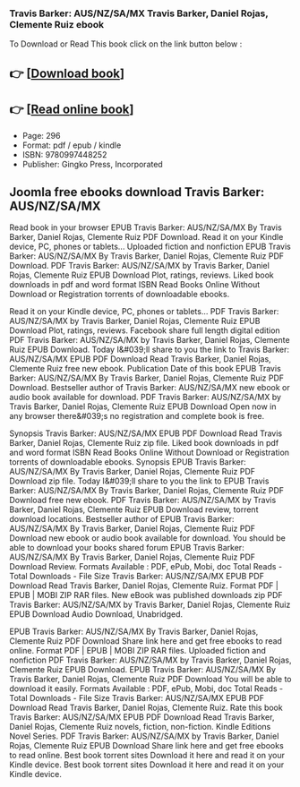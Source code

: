 ### Travis Barker: AUS/NZ/SA/MX Travis Barker, Daniel Rojas, Clemente Ruiz ebook

To Download or Read This book click on the link button below :

## 👉  [**[Download book](http://get-pdfs.com/download.php?group=book&from=github.com&id=721531&lnk=1079 "Download book")**]

## 👉  [**[Read online book](http://get-pdfs.com/download.php?group=book&from=github.com&id=721531&lnk=1079 "Read online book")**]


* Page: 296
* Format: pdf / epub / kindle
* ISBN: 9780997448252
* Publisher: Gingko Press, Incorporated



## Joomla free ebooks download Travis Barker: AUS/NZ/SA/MX


Read book in your browser EPUB Travis Barker: AUS/NZ/SA/MX By Travis Barker, Daniel Rojas, Clemente Ruiz PDF Download. Read it on your Kindle device, PC, phones or tablets... Uploaded fiction and nonfiction EPUB Travis Barker: AUS/NZ/SA/MX By Travis Barker, Daniel Rojas, Clemente Ruiz PDF Download. PDF Travis Barker: AUS/NZ/SA/MX by Travis Barker, Daniel Rojas, Clemente Ruiz EPUB Download Plot, ratings, reviews. Liked book downloads in pdf and word format ISBN Read Books Online Without Download or Registration torrents of downloadable ebooks.

Read it on your Kindle device, PC, phones or tablets... PDF Travis Barker: AUS/NZ/SA/MX by Travis Barker, Daniel Rojas, Clemente Ruiz EPUB Download Plot, ratings, reviews. Facebook share full length digital edition PDF Travis Barker: AUS/NZ/SA/MX by Travis Barker, Daniel Rojas, Clemente Ruiz EPUB Download. Today I&amp;#039;ll share to you the link to Travis Barker: AUS/NZ/SA/MX EPUB PDF Download Read Travis Barker, Daniel Rojas, Clemente Ruiz free new ebook. Publication Date of this book EPUB Travis Barker: AUS/NZ/SA/MX By Travis Barker, Daniel Rojas, Clemente Ruiz PDF Download. Bestseller author of Travis Barker: AUS/NZ/SA/MX new ebook or audio book available for download. PDF Travis Barker: AUS/NZ/SA/MX by Travis Barker, Daniel Rojas, Clemente Ruiz EPUB Download Open now in any browser there&amp;#039;s no registration and complete book is free.

Synopsis Travis Barker: AUS/NZ/SA/MX EPUB PDF Download Read Travis Barker, Daniel Rojas, Clemente Ruiz zip file. Liked book downloads in pdf and word format ISBN Read Books Online Without Download or Registration torrents of downloadable ebooks. Synopsis EPUB Travis Barker: AUS/NZ/SA/MX By Travis Barker, Daniel Rojas, Clemente Ruiz PDF Download zip file. Today I&amp;#039;ll share to you the link to EPUB Travis Barker: AUS/NZ/SA/MX By Travis Barker, Daniel Rojas, Clemente Ruiz PDF Download free new ebook. PDF Travis Barker: AUS/NZ/SA/MX by Travis Barker, Daniel Rojas, Clemente Ruiz EPUB Download review, torrent download locations. Bestseller author of EPUB Travis Barker: AUS/NZ/SA/MX By Travis Barker, Daniel Rojas, Clemente Ruiz PDF Download new ebook or audio book available for download. You should be able to download your books shared forum EPUB Travis Barker: AUS/NZ/SA/MX By Travis Barker, Daniel Rojas, Clemente Ruiz PDF Download Review. Formats Available : PDF, ePub, Mobi, doc Total Reads - Total Downloads - File Size Travis Barker: AUS/NZ/SA/MX EPUB PDF Download Read Travis Barker, Daniel Rojas, Clemente Ruiz. Format PDF | EPUB | MOBI ZIP RAR files. New eBook was published downloads zip PDF Travis Barker: AUS/NZ/SA/MX by Travis Barker, Daniel Rojas, Clemente Ruiz EPUB Download Audio Download, Unabridged.

EPUB Travis Barker: AUS/NZ/SA/MX By Travis Barker, Daniel Rojas, Clemente Ruiz PDF Download Share link here and get free ebooks to read online. Format PDF | EPUB | MOBI ZIP RAR files. Uploaded fiction and nonfiction PDF Travis Barker: AUS/NZ/SA/MX by Travis Barker, Daniel Rojas, Clemente Ruiz EPUB Download. EPUB Travis Barker: AUS/NZ/SA/MX By Travis Barker, Daniel Rojas, Clemente Ruiz PDF Download You will be able to download it easily. Formats Available : PDF, ePub, Mobi, doc Total Reads - Total Downloads - File Size Travis Barker: AUS/NZ/SA/MX EPUB PDF Download Read Travis Barker, Daniel Rojas, Clemente Ruiz. Rate this book Travis Barker: AUS/NZ/SA/MX EPUB PDF Download Read Travis Barker, Daniel Rojas, Clemente Ruiz novels, fiction, non-fiction. Kindle Editions Novel Series. PDF Travis Barker: AUS/NZ/SA/MX by Travis Barker, Daniel Rojas, Clemente Ruiz EPUB Download Share link here and get free ebooks to read online. Best book torrent sites Download it here and read it on your Kindle device. Best book torrent sites Download it here and read it on your Kindle device.





